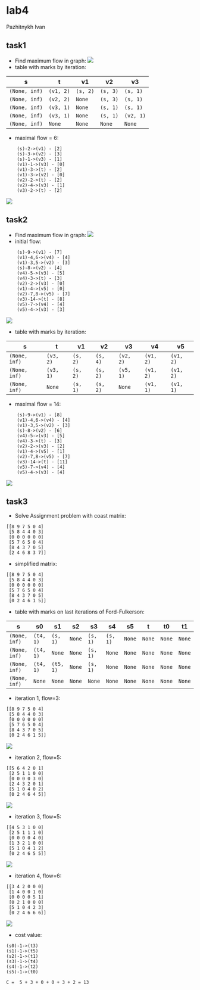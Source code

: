 # lab4
Pazhitnykh Ivan

## task1
* Find maximum flow in graph:
![](http://res.cloudinary.com/dzsjwgjii/image/upload/v1491579189/ds-lab4-task1.png)
* table with marks by iteration:

s | t  | v1  | v2  | v3 
--- | --- | --- | --- | --- | 
`(None, inf)` | `(v1, 2)` | `(s, 2)` | `(s, 3)` | `(s, 1)` | 
`(None, inf)` | `(v2, 2)` | `None` | `(s, 3)` | `(s, 1)` | 
`(None, inf)` | `(v3, 1)` | `None` | `(s, 1)` | `(s, 1)` | 
`(None, inf)` | `(v3, 1)` | `None` | `(s, 1)` | `(v2, 1)` | 
`(None, inf)` | `None` | `None` | `None` | `None` | 

* maximal flow = 6:
```
	(s)-2->(v1) - [2]
	(s)-3->(v2) - [3]
	(s)-1->(v3) - [1]
	(v1)-1->(v3) - [0]
	(v1)-3->(t) - [2]
	(v1)-3->(v2) - [0]
	(v2)-2->(t) - [2]
	(v2)-4->(v3) - [1]
	(v3)-2->(t) - [2]
```

![](https://raw.githubusercontent.com/drapegnik/bsu/master/decision-science/lab4/out/task1.gv.png)
## task2
* Find maximum flow in graph:
![](http://res.cloudinary.com/dzsjwgjii/image/upload/v1491579189/ds-lab4-task2.png)
* initial flow:
```
	(s)-9->(v1) - [7]
	(v1)-4,6->(v4) - [4]
	(v1)-3,5->(v2) - [3]
	(s)-8->(v2) - [4]
	(v4)-5->(v3) - [5]
	(v4)-3->(t) - [3]
	(v2)-2->(v3) - [0]
	(v1)-4->(v5) - [0]
	(v2)-7,8->(v5) - [7]
	(v3)-14->(t) - [8]
	(v5)-7->(v4) - [4]
	(v5)-4->(v3) - [3]
```

![](https://raw.githubusercontent.com/drapegnik/bsu/master/decision-science/lab4/out/task2-1.gv.png)
* table with marks by iteration:

s | t  | v1  | v2  | v3  | v4  | v5 
--- | --- | --- | --- | --- | --- | --- | 
`(None, inf)` | `(v3, 2)` | `(s, 2)` | `(s, 4)` | `(v2, 2)` | `(v1, 2)` | `(v1, 2)` | 
`(None, inf)` | `(v3, 1)` | `(s, 2)` | `(s, 2)` | `(v5, 1)` | `(v1, 2)` | `(v1, 2)` | 
`(None, inf)` | `None` | `(s, 1)` | `(s, 2)` | `None` | `(v1, 1)` | `(v1, 1)` | 

* maximal flow = 14:
```
	(s)-9->(v1) - [8]
	(v1)-4,6->(v4) - [4]
	(v1)-3,5->(v2) - [3]
	(s)-8->(v2) - [6]
	(v4)-5->(v3) - [5]
	(v4)-3->(t) - [3]
	(v2)-2->(v3) - [2]
	(v1)-4->(v5) - [1]
	(v2)-7,8->(v5) - [7]
	(v3)-14->(t) - [11]
	(v5)-7->(v4) - [4]
	(v5)-4->(v3) - [4]
```

![](https://raw.githubusercontent.com/drapegnik/bsu/master/decision-science/lab4/out/task2-2.gv.png)
## task3
* Solve Assignment problem with coast matrix:
```
[[8 9 7 5 0 4]
 [5 8 4 4 0 3]
 [0 0 0 0 0 0]
 [5 7 6 5 0 4]
 [8 4 3 7 0 5]
 [2 4 6 8 3 7]]
```
* simplified matrix:
```
[[8 9 7 5 0 4]
 [5 8 4 4 0 3]
 [0 0 0 0 0 0]
 [5 7 6 5 0 4]
 [8 4 3 7 0 5]
 [0 2 4 6 1 5]]
```
* table with marks on last iterations of Ford-Fulkerson:

s | s0  | s1  | s2  | s3  | s4  | s5  | t  | t0  | t1  | t2  | t3  | t4  | t5 
--- | --- | --- | --- | --- | --- | --- | --- | --- | --- | --- | --- | --- | --- | 
`(None, inf)` | `(t4, 1)` | `(s, 1)` | `None` | `(s, 1)` | `(s, 1)` | `None` | `None` | `None` | `None` | `None` | `None` | `(s1, 1)` | `None` | 
`(None, inf)` | `(t4, 1)` | `None` | `None` | `(s, 1)` | `None` | `None` | `None` | `None` | `None` | `None` | `None` | `(s3, 1)` | `None` | 
`(None, inf)` | `(t4, 1)` | `(t5, 1)` | `None` | `(s, 1)` | `None` | `None` | `None` | `None` | `None` | `None` | `None` | `(s3, 1)` | `(s3, 1)` | 
`(None, inf)` | `None` | `None` | `None` | `None` | `None` | `None` | `None` | `None` | `None` | `None` | `None` | `None` | `None` | 

* iteration 1, flow=3:
```
[[8 9 7 5 0 4]
 [5 8 4 4 0 3]
 [0 0 0 0 0 0]
 [5 7 6 5 0 4]
 [8 4 3 7 0 5]
 [0 2 4 6 1 5]]
```
![](https://raw.githubusercontent.com/drapegnik/bsu/master/decision-science/lab4/out/task3-1.gv.png)
* iteration 2, flow=5:
```
[[5 6 4 2 0 1]
 [2 5 1 1 0 0]
 [0 0 0 0 3 0]
 [2 4 3 2 0 1]
 [5 1 0 4 0 2]
 [0 2 4 6 4 5]]
```
![](https://raw.githubusercontent.com/drapegnik/bsu/master/decision-science/lab4/out/task3-2.gv.png)
* iteration 3, flow=5:
```
[[4 5 3 1 0 0]
 [2 5 1 1 1 0]
 [0 0 0 0 4 0]
 [1 3 2 1 0 0]
 [5 1 0 4 1 2]
 [0 2 4 6 5 5]]
```
![](https://raw.githubusercontent.com/drapegnik/bsu/master/decision-science/lab4/out/task3-3.gv.png)
* iteration 4, flow=6:
```
[[3 4 2 0 0 0]
 [1 4 0 0 1 0]
 [0 0 0 0 5 1]
 [0 2 1 0 0 0]
 [5 1 0 4 2 3]
 [0 2 4 6 6 6]]
```
![](https://raw.githubusercontent.com/drapegnik/bsu/master/decision-science/lab4/out/task3-4.gv.png)
* cost value:
```
(s0)-1->(t3)
(s1)-1->(t5)
(s2)-1->(t1)
(s3)-1->(t4)
(s4)-1->(t2)
(s5)-1->(t0)

```
`C =  5 + 3 + 0 + 0 + 3 + 2 = 13`